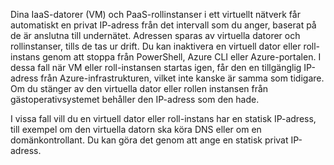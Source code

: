 Dina IaaS-datorer (VM) och PaaS-rollinstanser i ett virtuellt nätverk får automatiskt en privat IP-adress från det intervall som du anger, baserat på de är anslutna till undernätet. Adressen sparas av virtuella datorer och rollinstanser, tills de tas ur drift. Du kan inaktivera en virtuell dator eller roll-instans genom att stoppa från PowerShell, Azure CLI eller Azure-portalen. I dessa fall när VM eller roll-instansen startas igen, får den en tillgänglig IP-adress från Azure-infrastrukturen, vilket inte kanske är samma som tidigare. Om du stänger av den virtuella dator eller rollen instansen från gästoperativsystemet behåller den IP-adress som den hade.  

I vissa fall vill du en virtuell dator eller roll-instans har en statisk IP-adress, till exempel om den virtuella datorn ska köra DNS eller om en domänkontrollant. Du kan göra det genom att ange en statisk privat IP-adress.

